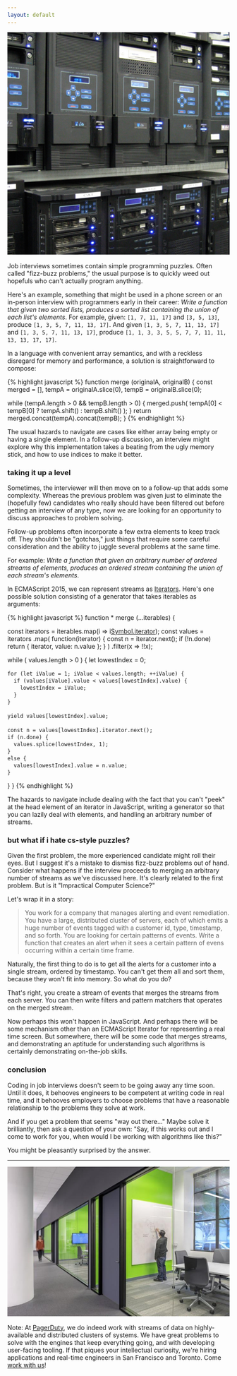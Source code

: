 ```yaml
---
layout: default
---
```


[![Servers](/assets/images/servers.jpg)](https://www.flickr.com/photos/sfllaw/78981814/)

Job interviews sometimes contain simple programming puzzles. Often called "fizz-buzz problems," the usual purpose is to quickly weed out hopefuls who can't actually program anything.

Here's an example, something that might be used in a phone screen or an in-person interview with programmers early in their career: *Write a function that given two sorted lists, produces a sorted list containing the union of each list's elements*. For example, given: `[1, 7, 11, 17]` and `[3, 5, 13]`, produce `[1, 3, 5, 7, 11, 13, 17]`. And given `[1, 3, 5, 7, 11, 13, 17]` and `[1, 3, 5, 7, 11, 13, 17]`, produce `[1, 1, 3, 3, 5, 5, 7, 7, 11, 11, 13, 13, 17, 17]`.

In a language with convenient array semantics, and with a reckless disregard for memory and performance, a solution is straightforward to compose:

{% highlight javascript %}
function merge (originalA, originalB) {
  const merged = [],
        tempA = originalA.slice(0),
        tempB = originalB.slice(0);

  while (tempA.length > 0 && tempB.length > 0) {
    merged.push(
      tempA[0] < tempB[0] ? tempA.shift() : tempB.shift()
    );
  }
  return merged.concat(tempA).concat(tempB);
}
{% endhighlight %}

The usual hazards to navigate are cases like either array being empty or having a single element. In a follow-up discussion, an interview might explore why this implementation takes a beating from the ugly memory stick, and how to use indices to make it better.

### taking it up a level

Sometimes, the interviewer will then move on to a follow-up that adds some complexity. Whereas the previous problem was given just to eliminate the (hopefully few) candidates who really should have been filtered out before getting an interview of any type, now we are looking for an opportunity to discuss approaches to problem solving.

Follow-up problems often incorporate a few extra elements to keep track off. They shouldn't be "gotchas," just things that require some careful consideration and the ability to juggle several problems at the same time.

For example: *Write a function that given an arbitrary number of ordered streams of elements, produces an ordered stream containing the union of each stream's elements*.

In ECMAScript 2015, we can represent streams as [Iterators]. Here's one possible solution consisting of a generator that takes iterables as arguments:

[Iterators]: https://leanpub.com/javascriptallongesix/read#collections

{% highlight javascript %}
function * merge (...iterables) {

  const iterators = iterables.map(i => i[Symbol.iterator]());
  const values = iterators
    .map(
      function(iterator) {
        const n = iterator.next();
        if (!n.done) return { iterator, value: n.value };
      }
    )
    .filter(x => !!x);

  while ( values.length > 0 ) {
    let lowestIndex = 0;

    for (let iValue = 1; iValue < values.length; ++iValue) {
      if (values[iValue].value < values[lowestIndex].value) {
        lowestIndex = iValue;
      }
    }

    yield values[lowestIndex].value;

    const n = values[lowestIndex].iterator.next();
    if (n.done) {
      values.splice(lowestIndex, 1);
    }
    else {
      values[lowestIndex].value = n.value;
    }
  }
}
{% endhighlight %}

The hazards to navigate include dealing with the fact that you can't "peek" at the head element of an iterator in JavaScript, writing a generator so that you can lazily deal with elements, and handling an arbitrary number of streams.

### but what if i hate cs-style puzzles?

Given the first problem, the more experienced candidate might roll their eyes. But I suggest it's a mistake to dismiss fizz-buzz problems out of hand. Consider what happens if the interview proceeds to merging an arbitrary number of streams as we've discussed here. It's clearly related to the first problem. But is it "Impractical Computer Science?"

Let's wrap it in a story:

> You work for a company that manages alerting and event remediation. You have a large, distributed cluster of servers, each of which emits a huge number of events tagged with a customer id, type, timestamp, and so forth. You are looking for certain patterns of events. Write a function that creates an alert when it sees a certain pattern of evens occurring within a certain time frame.

Naturally, the first thing to do is to get all the alerts for a customer into a single stream, ordered by timestamp. You can't get them all and sort them, because they won't fit into memory. So what do you do?

That's right, you create a stream of events that merges the streams from each server. You can then write filters and pattern matchers that operates on the merged stream.

Now perhaps this won't happen in JavaScript. And perhaps there will be some mechanism other than an ECMAScript Iterator for representing a real time screen. But somewhere, there will be some code that merges streams, and demonstrating an aptitude for understanding such algorithms is certainly demonstrating on-the-job skills.

### conclusion

Coding in job interviews doesn't seem to be going away any time soon. Until it does, it behooves engineers to be competent at writing code in real time, and it behooves employers to choose problems that have a reasonable relationship to the problems they solve at work.

And if you get a problem that seems "way out there..." Maybe solve it brilliantly, then ask a question of your own: "Say, if this works out and I come to work for you, when would I be working with algorithms like this?"

You might be pleasantly surprised by the answer.

---

[![PagerDuty](/assets/images/pagerduty.jpg)](https://www.pagerduty.com/company/work-with-us/)

Note: At [PagerDuty], we do indeed work with streams of data on highly-available and distributed clusters of systems. We have great problems to solve with the engines that keep everything going, and with developing user-facing tooling. If that piques your intellectual curiosity, we're hiring applications and real-time engineers in San Francisco and Toronto. Come [work with us](https://www.pagerduty.com/company/work-with-us/)!

[PagerDuty]: https://www.pagerduty.com
